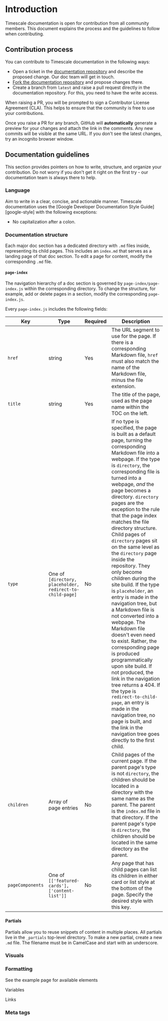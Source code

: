 # Introduction

Timescale documentation is open for contribution from all community members. This document explains the process
and the guidelines to follow when contributing.

## Contribution process

You can contribute to Timescale documentation in the following ways:

- Open a ticket in the [documentation repository][github-docs] and describe the proposed change. Our doc team will get in touch.
- [Fork the documentation repository][github-fork] and propose changes there.
- Create a branch from `latest` and raise a pull request directly in the documentation repository. For this, you need to have the write access.

When raising a PR, you will be prompted to sign a Contributor License Agreement (CLA). This helps to ensure that the community is free to use your contributions.

Once you raise a PR for any branch, GitHub will **automatically** generate a preview for your changes and attach the link in the comments. Any new commits will be visible at the same URL. If you don't see the latest changes, try an incognito browser window.

## Documentation guidelines

This section provides pointers on how to write, structure, and organize your contribution. Do not worry if you don't get it right on the first try - our documentation team is always there to help.

### Language

Aim to write in a clear, concise, and actionable manner. Timescale documentation uses the [Google Developer Documentation Style Guide][google-style] with the following exceptions:

- No capitalization after a colon.

### Documentation structure

Each major doc section has a dedicated directory with `.md` files inside, representing its child pages. This includes an `index.md` that serves as a landing page of that doc section. To edit a page for content, modify the corresponding `.md` file. 

#### `page-index`

The navigation hierarchy of a doc section is governed by `page-index/page-index.js` within the corresponding directory.  To change the structure, for example, add or delete pages in a section, modify the corresponding `page-index.js`.

Every `page-index.js` includes the following fields: 

|Key|Type|Required| Description|
|-|-|-|-|
|`href`|string|Yes| The URL segment to use for the page. If there is a corresponding Markdown file, `href` must also match the name of the Markdown file, minus the file extension.|
|`title`|string|Yes| The title of the page, used as the page name within the TOC on the left. |
|`type`|One of `[directory, placeholder, redirect-to-child-page]`|No| If no type is specified, the page is built as a default page, turning the corresponding Markdown file into a webpage. If the type is `directory`, the corresponding file is turned into a webpage, _and_ the page becomes a directory. `directory` pages are the exception to the rule that the page index matches the file directory structure. Child pages of `directory` pages sit on the same level as the `directory` page inside the repository. They only become children during the site build. If the type is `placeholder`, an entry is made in the navigation tree, but a Markdown file is not converted into a webpage. The Markdown file doesn't even need to exist. Rather, the corresponding page is produced programmatically upon site build. If not produced, the link in the navigation tree returns a 404. If the type is `redirect-to-child-page`, an entry is made in the navigation tree, no page is built, and the link in the navigation tree goes directly to the first child. |
|`children`|Array of page entries|No| Child pages of the current page. If the parent page's type is not `directory`, the children should be located in a directory with the same name as the parent. The parent is the `index.md` file in that directory. If the parent page's type is `directory`, the children should be located in the same directory as the parent. |
|`pageComponents`|One of `[['featured-cards'], ['content-list']]`|No| Any page that has child pages can list its children in either card or list style at the bottom of the page. Specify the desired style with this key.

#### Partials

Partials allow you to reuse snippets of content in multiple places. All partials
live in the `_partials` top-level directory. To make a new partial, create a new
`.md` file. The filename must be in CamelCase and start with an underscore.

### Visuals


### Formatting

See the example page for available elements

Variables

Links




### Meta tags















[google-word-list]: https://developers.google.com/style/word-list











[github-docs]: https://github.com/timescale/docs
[github-fork]: https://docs.github.com/en/pull-requests/collaborating-with-pull-requests/working-with-forks/fork-a-repo